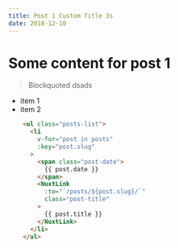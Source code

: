 ```yaml
---
title: Post 1 Custom Title 3s
date: 2018-12-10
---
```


# Some content for post 1

> Blockquoted
dsads

- item 1
- item 2

```html
    <ul class="posts-list">
      <li
        v-for="post in posts"
        :key="post.slug"
      >
        <span class="post-date">
          {{ post.date }}
        </span>
        <NuxtLink
          :to="`/posts/${post.slug}/`"
          class="post-title"
        >
          {{ post.title }}
        </NuxtLink>
      </li>
    </ul>
```
